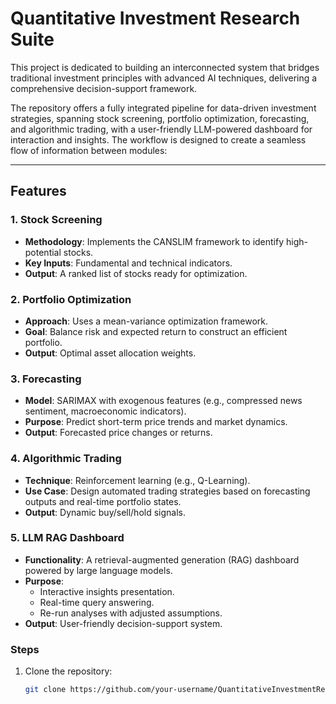 # Quantitative Investment Research Suite

This project is dedicated to building an interconnected system that bridges traditional investment principles with advanced AI techniques, delivering a comprehensive decision-support framework.  

The repository offers a fully integrated pipeline for data-driven investment strategies, spanning stock screening, portfolio optimization, forecasting, and algorithmic trading, with a user-friendly LLM-powered dashboard for interaction and insights. The workflow is designed to create a seamless flow of information between modules:

---

## Features

### 1. **Stock Screening**
- **Methodology**: Implements the CANSLIM framework to identify high-potential stocks.  
- **Key Inputs**: Fundamental and technical indicators.  
- **Output**: A ranked list of stocks ready for optimization.

### 2. **Portfolio Optimization**
- **Approach**: Uses a mean-variance optimization framework.  
- **Goal**: Balance risk and expected return to construct an efficient portfolio.  
- **Output**: Optimal asset allocation weights.

### 3. **Forecasting**
- **Model**: SARIMAX with exogenous features (e.g., compressed news sentiment, macroeconomic indicators).  
- **Purpose**: Predict short-term price trends and market dynamics.  
- **Output**: Forecasted price changes or returns.

### 4. **Algorithmic Trading**
- **Technique**: Reinforcement learning (e.g., Q-Learning).  
- **Use Case**: Design automated trading strategies based on forecasting outputs and real-time portfolio states.  
- **Output**: Dynamic buy/sell/hold signals.

### 5. **LLM RAG Dashboard**
- **Functionality**: A retrieval-augmented generation (RAG) dashboard powered by large language models.  
- **Purpose**:  
  - Interactive insights presentation.  
  - Real-time query answering.  
  - Re-run analyses with adjusted assumptions.  
- **Output**: User-friendly decision-support system.

### Steps
1. Clone the repository:
   ```bash
   git clone https://github.com/your-username/QuantitativeInvestmentResearchSuite.git